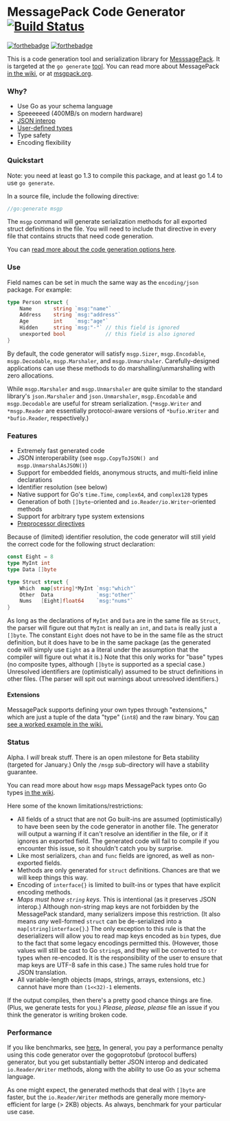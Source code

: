 MessagePack Code Generator [![Build Status](https://travis-ci.org/tinylib/msgp.svg?branch=master)](https://travis-ci.org/tinylib/msgp)
=======

[![forthebadge](http://forthebadge.com/badges/uses-badges.svg)](http://forthebadge.com)
[![forthebadge](http://forthebadge.com/badges/ages-12.svg)](http://forthebadge.com)

This is a code generation tool and serialization library for [MesssagePack](http://msgpack.org). It is targeted at the `go generate` [tool](http://tip.golang.org/cmd/go/#hdr-Generate_Go_files_by_processing_source). You can read more about MessagePack [in the wiki](http://github.com/tinylib/msgp/wiki), or at [msgpack.org](http://msgp.org).

### Why?

- Use Go as your schema language
- Speeeeeed (400MB/s on modern hardware)
- [JSON interop](http://godoc.org/github.com/tinylib/msgp/msgp#CopyToJSON)
- [User-defined types](http://github.com/tinylib/msgp/wiki/Using-Extensions)
- Type safety
- Encoding flexibility

### Quickstart

Note: you need at least go 1.3 to compile this package, and at least go 1.4 to use `go generate`.

In a source file, include the following directive:

```go
//go:generate msgp
```

The `msgp` command will generate serialization methods for all exported struct
definitions in the file. You will need to include that directive in every file that contains structs that 
need code generation.

You can [read more about the code generation options here](http://github.com/tinylib/msgp/wiki/Using-the-Code-Generator).

### Use

Field names can be set in much the same way as the `encoding/json` package. For example:

```go
type Person struct {
	Name       string `msg:"name"`
	Address    string `msg:"address"`
	Age        int    `msg:"age"`
	Hidden     string `msg:"-"` // this field is ignored
	unexported bool             // this field is also ignored
}
```

By default, the code generator will satisfy `msgp.Sizer`, `msgp.Encodable`, `msgp.Decodable`, 
`msgp.Marshaler`, and `msgp.Unmarshaler`. Carefully-designed applications can use these methods to do
marshalling/unmarshalling with zero allocations.

While `msgp.Marshaler` and `msgp.Unmarshaler` are quite similar to the standard library's
`json.Marshaler` and `json.Unmarshaler`, `msgp.Encodable` and `msgp.Decodable` are useful for 
stream serialization. (`*msgp.Writer` and `*msgp.Reader` are essentially protocol-aware versions
of `*bufio.Writer` and `*bufio.Reader`, respectively.)

### Features

 - Extremely fast generated code
 - JSON interoperability (see `msgp.CopyToJSON() and msgp.UnmarshalAsJSON()`)
 - Support for embedded fields, anonymous structs, and multi-field inline declarations
 - Identifier resolution (see below)
 - Native support for Go's `time.Time`, `complex64`, and `complex128` types 
 - Generation of both `[]byte`-oriented and `io.Reader/io.Writer`-oriented methods
 - Support for arbitrary type system extensions
 - [Preprocessor directives](http://github.com/tinylib/msgp/wiki/Preprocessor-Directives)

Because of (limited) identifier resolution, the code generator will still yield the
correct code for the following struct declaration:
```go
const Eight = 8
type MyInt int
type Data []byte

type Struct struct {
	Which  map[string]*MyInt `msg:"which"`
	Other  Data              `msg:"other"`
	Nums   [Eight]float64    `msg:"nums"`
}
```
As long as the declarations of `MyInt` and `Data` are in the same file as `Struct`, the parser will figure out that 
`MyInt` is really an `int`, and `Data` is really just a `[]byte`. The constant `Eight` does not have to be in the 
same file as the struct definition, but it does have to be in the same package (as the generated code will simply
use `Eight` as a literal under the assumption that the compiler will figure out what it is.) Note that this only works for "base" types (no composite types, although `[]byte` is supported as a special case.) Unresolved identifiers are (optimistically) 
assumed to be struct definitions in other files. (The parser will spit out warnings about unresolved identifiers.)

#### Extensions

MessagePack supports defining your own types through "extensions," which are just a tuple of
the data "type" (`int8`) and the raw binary. You [can see a worked example in the wiki.](http://github.com/tinylib/msgp/wiki/Using-Extensions)

### Status

Alpha. I _will_ break stuff. There is an open milestone for Beta stability (targeted for January.) Only the `/msgp` sub-directory will have a stability guarantee.

You can read more about how `msgp` maps MessagePack types onto Go types [in the wiki](http://github.com/tinylib/msgp/wiki).

Here some of the known limitations/restrictions:

 - All fields of a struct that are not Go built-ins are assumed (optimistically) to have been seen by the code generator in another file. The generator will output a warning if it can't resolve an identifier in the file, or if it ignores an exported field. The generated code will fail to compile if you encounter this issue, so it shouldn't catch you by surprise.
 - Like most serializers, `chan` and `func` fields are ignored, as well as non-exported fields.
 - Methods are only generated for `struct` definitions. Chances are that we will keep things this way.
 - Encoding of `interface{}` is limited to built-ins or types that have explicit encoding methods.
 - _Maps must have `string` keys._ This is intentional (as it preserves JSON interop.) Although non-string map keys are not forbidden by the MessagePack standard, many serializers impose this restriction. (It also means *any* well-formed `struct` can be de-serialized into a `map[string]interface{}`.) The only exception to this rule is that the deserializers will allow you to read map keys encoded as `bin` types, due to the fact that some legacy encodings permitted this. (However, those values will still be cast to Go `string`s, and they will be converted to `str` types when re-encoded. It is the responsibility of the user to ensure that map keys are UTF-8 safe in this case.) The same rules hold true for JSON translation.
 - All variable-length objects (maps, strings, arrays, extensions, etc.) cannot have more than `(1<<32)-1` elements.

If the output compiles, then there's a pretty good chance things are fine. (Plus, we generate tests for you.) *Please, please, please* file an issue if you think the generator is writing broken code.

### Performance

If you like benchmarks, see [here.](https://github.com/alecthomas/go_serialization_benchmarks) In general, you pay a performance penalty using this code generator over the gogoprotobuf (protocol buffers) generator, but you get substantially better JSON interop and dedicated `io.Reader/Writer` methods, along with the ability to use Go as your schema language.

As one might expect, the generated methods that deal with `[]byte` are faster, but the `io.Reader/Writer` methods are generally more memory-efficient for large (> 2KB) objects. As always, benchmark for your particular use case.
